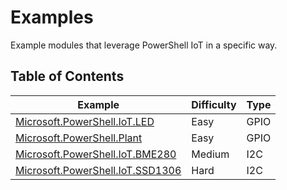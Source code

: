 # Examples

Example modules that leverage PowerShell IoT in a specific way.

## Table of Contents

| Example | Difficulty | Type |
|---------|------------|------|
| [Microsoft.PowerShell.IoT.LED](/Examples/Microsoft.PowerShell.IoT.LED) | Easy | GPIO |
| [Microsoft.PowerShell.Plant](/Examples/Microsoft.PowerShell.IoT.Plant) | Easy | GPIO |
| [Microsoft.PowerShell.IoT.BME280](/Examples/Microsoft.PowerShell.IoT.BME280) | Medium | I2C |
| [Microsoft.PowerShell.IoT.SSD1306](/Examples/Microsoft.PowerShell.IoT.SSD1306) | Hard | I2C |

